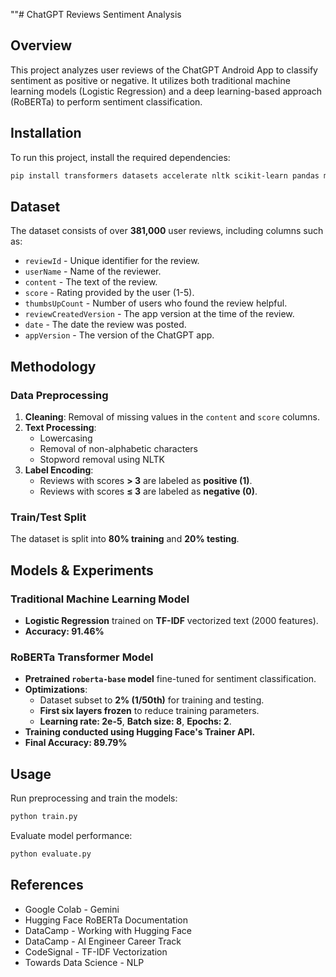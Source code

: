 ""# ChatGPT Reviews Sentiment Analysis

## Overview
This project analyzes user reviews of the ChatGPT Android App to classify sentiment as positive or negative. It utilizes both traditional machine learning models (Logistic Regression) and a deep learning-based approach (RoBERTa) to perform sentiment classification.

## Installation
To run this project, install the required dependencies:
```bash
pip install transformers datasets accelerate nltk scikit-learn pandas matplotlib seaborn torch
```

## Dataset
The dataset consists of over **381,000** user reviews, including columns such as:
- `reviewId` - Unique identifier for the review.
- `userName` - Name of the reviewer.
- `content` - The text of the review.
- `score` - Rating provided by the user (1-5).
- `thumbsUpCount` - Number of users who found the review helpful.
- `reviewCreatedVersion` - The app version at the time of the review.
- `date` - The date the review was posted.
- `appVersion` - The version of the ChatGPT app.

## Methodology
### Data Preprocessing
1. **Cleaning**: Removal of missing values in the `content` and `score` columns.
2. **Text Processing**:
   - Lowercasing
   - Removal of non-alphabetic characters
   - Stopword removal using NLTK
3. **Label Encoding**:
   - Reviews with scores **> 3** are labeled as **positive (1)**.
   - Reviews with scores **≤ 3** are labeled as **negative (0)**.

### Train/Test Split
The dataset is split into **80% training** and **20% testing**.

## Models & Experiments
### Traditional Machine Learning Model
- **Logistic Regression** trained on **TF-IDF** vectorized text (2000 features).
- **Accuracy: 91.46%**

### RoBERTa Transformer Model
- **Pretrained `roberta-base` model** fine-tuned for sentiment classification.
- **Optimizations**:
  - Dataset subset to **2% (1/50th)** for training and testing.
  - **First six layers frozen** to reduce training parameters.
  - **Learning rate: 2e-5**, **Batch size: 8**, **Epochs: 2**.
- **Training conducted using Hugging Face's Trainer API.**
- **Final Accuracy: 89.79%**

## Usage
Run preprocessing and train the models:
```bash
python train.py
```

Evaluate model performance:
```bash
python evaluate.py
```

## References
- Google Colab - Gemini
- Hugging Face RoBERTa Documentation
- DataCamp - Working with Hugging Face
- DataCamp - AI Engineer Career Track
- CodeSignal - TF-IDF Vectorization
- Towards Data Science - NLP
